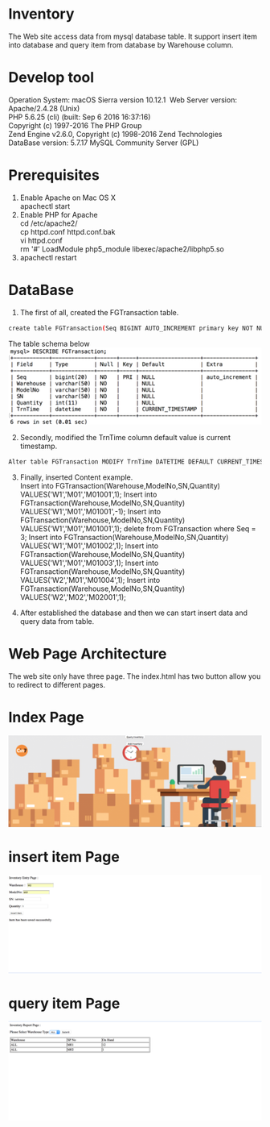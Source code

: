 # Inventory
The Web site access data from mysql database table. It support insert item into database and query item from database by Warehouse column.
# Develop tool
Operation System: macOS Sierra version 10.12.1  
Web Server version: Apache/2.4.28 (Unix)  
PHP 5.6.25 (cli) (built: Sep  6 2016 16:37:16)   
Copyright (c) 1997-2016 The PHP Group  
Zend Engine v2.6.0, Copyright (c) 1998-2016 Zend Technologies  
DataBase version: 5.7.17 MySQL Community Server (GPL)

# Prerequisites

1. Enable Apache on Mac OS X  
apachectl start  
2. Enable PHP for Apache  
cd /etc/apache2/  
cp httpd.conf httpd.conf.bak  
vi httpd.conf  
rm '#' LoadModule php5_module libexec/apache2/libphp5.so  
3. apachectl restart

# DataBase

1. The first of all, created the FGTransaction table.
```Bash
create table FGTransaction(Seq BIGINT AUTO_INCREMENT primary key NOT NULL,Warehouse VARCHAR(50) NOT NULL,ModelNo VARCHAR(50) NOT NULL,SN VARCHAR(50) NOT NULL,Quantity int NOT NULL,TrnTime DATETIME DEFAULT CURRENT_TIMESTAMP NOT NULL); 
```
The table schema below  
![alt text](https://github.com/geminihsu/Inventory/blob/master/screenshot/TableSchema.png)


2.  Secondly, modified the TrnTime column default value is current timestamp.  
```Bash
Alter table FGTransaction MODIFY TrnTime DATETIME DEFAULT CURRENT_TIMESTAMP NOT NULL;
```
3.  Finally, inserted Content example.  
Insert into FGTransaction(Warehouse,ModelNo,SN,Quantity) VALUES('W1','M01','M01001',1);
Insert into FGTransaction(Warehouse,ModelNo,SN,Quantity) VALUES('W1','M01','M01001',-1);
Insert into FGTransaction(Warehouse,ModelNo,SN,Quantity) VALUES('W1','M01','M01001',1);
delete from FGTransaction where Seq = 3;
Insert into FGTransaction(Warehouse,ModelNo,SN,Quantity) VALUES('W1','M01','M01002',1);
Insert into FGTransaction(Warehouse,ModelNo,SN,Quantity) VALUES('W1','M01','M01003',1);
Insert into FGTransaction(Warehouse,ModelNo,SN,Quantity) VALUES('W2','M01','M01004',1);
Insert into FGTransaction(Warehouse,ModelNo,SN,Quantity) VALUES('W2','M02','M02001',1);

4. After established the database and then we can start insert data and query data from table. 

# Web Page Architecture

The web site only have three page. The index.html has two button allow you to redirect to different pages.

# Index Page
![alt text](https://github.com/geminihsu/Inventory/blob/master/screenshot/index.png)

# insert item Page
![alt text](https://github.com/geminihsu/Inventory/blob/master/screenshot/InsertItem.png)

# query item Page
![alt text](https://github.com/geminihsu/Inventory/blob/master/screenshot/QueryAll.png)
